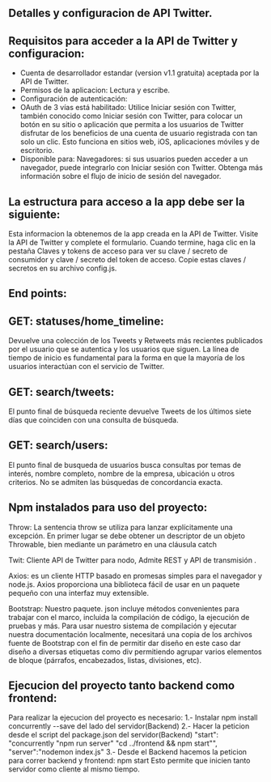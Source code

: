 ## Detalles y configuracion de API Twitter.
## Requisitos para acceder a la API de Twitter y configuracion:
- Cuenta de desarrollador estandar (version v1.1 gratuita) aceptada por la API de Twitter.
- Permisos de la aplicacion: Lectura y escribe.
- Configuración de autenticación: 
- OAuth de 3 vías está habilitado: 
Utilice Iniciar sesión con Twitter, también conocido como Iniciar sesión con Twitter, para colocar un botón en su sitio o aplicación que permita a los usuarios de Twitter disfrutar de los beneficios de una cuenta de usuario registrada con tan solo un clic. Esto funciona en sitios web, iOS, aplicaciones móviles y de escritorio.
- Disponible para: 
Navegadores: si sus usuarios pueden acceder a un navegador, puede integrarlo con Iniciar sesión con Twitter. Obtenga más información sobre el flujo de inicio de sesión del navegador.
## La estructura para acceso a la app debe ser la siguiente:
Esta informacion la obtenemos de la app creada en la API de Twitter.
Visite la API de Twitter y complete el formulario. Cuando termine, haga clic en la pestaña Claves y tokens de acceso para ver su clave / secreto de consumidor y clave / secreto del token de acceso. Copie estas claves / secretos en su archivo config.js.
## End points:
## GET: statuses/home_timeline:
Devuelve una colección de los Tweets y Retweets más recientes publicados por el usuario que se autentica y los usuarios que siguen. La línea de tiempo de inicio es fundamental para la forma en que la mayoría de los usuarios interactúan con el servicio de Twitter.

## GET: search/tweets:
El punto final de búsqueda reciente devuelve Tweets de los últimos siete días que coinciden con una consulta de búsqueda.

## GET: search/users:
El punto final de busqueda de usuarios busca consultas por temas de interés, nombre completo, nombre de la empresa, ubicación u otros criterios. No se admiten las búsquedas de concordancia exacta.

## Npm instalados para uso del proyecto:
Throw: La sentencia throw se utiliza para lanzar explícitamente una excepción. En primer lugar se debe obtener un descriptor de un objeto Throwable, bien mediante un parámetro en una cláusula catch
 
Twit: Cliente API de Twitter para nodo, Admite REST y API de transmisión .

Axios: es un cliente HTTP basado en promesas simples para el navegador y node.js. Axios proporciona una biblioteca fácil de usar en un paquete pequeño con una interfaz muy extensible.

Bootstrap: Nuestro paquete. json incluye métodos convenientes para trabajar con el marco, incluida la compilación de código, la ejecución de pruebas y más. Para usar nuestro sistema de compilación y ejecutar nuestra documentación localmente, necesitará una copia de los archivos fuente de Bootstrap con el fin de permitir dar diseño en este caso dar diseño a diversas etiquetas como div permitiendo agrupar varios elementos de bloque (párrafos, encabezados, listas, divisiones, etc).

## Ejecucion del proyecto tanto backend como frontend:
Para realizar la ejecucion del proyecto es necesario:
1.- Instalar npm install concurrently --save del lado del servidor(Backend)
2.- Hacer la peticion desde el script del package.json del servidor(Backend)
    "start": "concurrently \"npm run server\" \"cd ../frontend && npm start\"",
    "server":"nodemon index.js"
3.- Desde el Backend hacemos la peticion para correr backend y frontend:
    npm start 
Esto permite que inicien tanto servidor como cliente al mismo tiempo.




